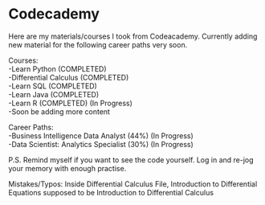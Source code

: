 # Codecademy
Here are my materials/courses I took from Codeacademy.
Currently adding new material for the following career paths very soon. <br />

Courses:<br />
-Learn Python (COMPLETED) <br />
-Differential Calculus (COMPLETED) <br />
-Learn SQL (COMPLETED) <br />
-Learn Java (COMPLETED) <br />
-Learn R (COMPLETED) (In Progress) <br />
-Soon be adding more content <br />

Career Paths:<br />
-Business Intelligence Data Analyst (44%) (In Progress)  <br />
-Data Scientist: Analytics Specialist (30%) (In Progress)  <br />

P.S. Remind myself if you want to see the code yourself. 
Log in and re-jog your memory with enough practise.

Mistakes/Typos: Inside Differential Calculus File, Introduction to Differential Equations supposed to be Introduction to Differential Calculus
